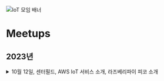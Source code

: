 ![IoT 모임 배너](https://github.com/awskrug/iot-group/assets/1104081/9eeba166-cfc8-49ee-bf5f-79695f8a5673)


# Meetups

## 2023년

<details>
  <summary>10월 12일, 센터필드, AWS IoT 서비스 소개, 라즈베리파이 피코 소개</b></summary>
  https://www.meetup.com/ko-KR/awskrug/events/296351876 <br />
  - AWS IoT 서비스 소개 : 김성한 <br />
  - 라즈베리파이 피코 소개 : 김영익 <br />
</details>



